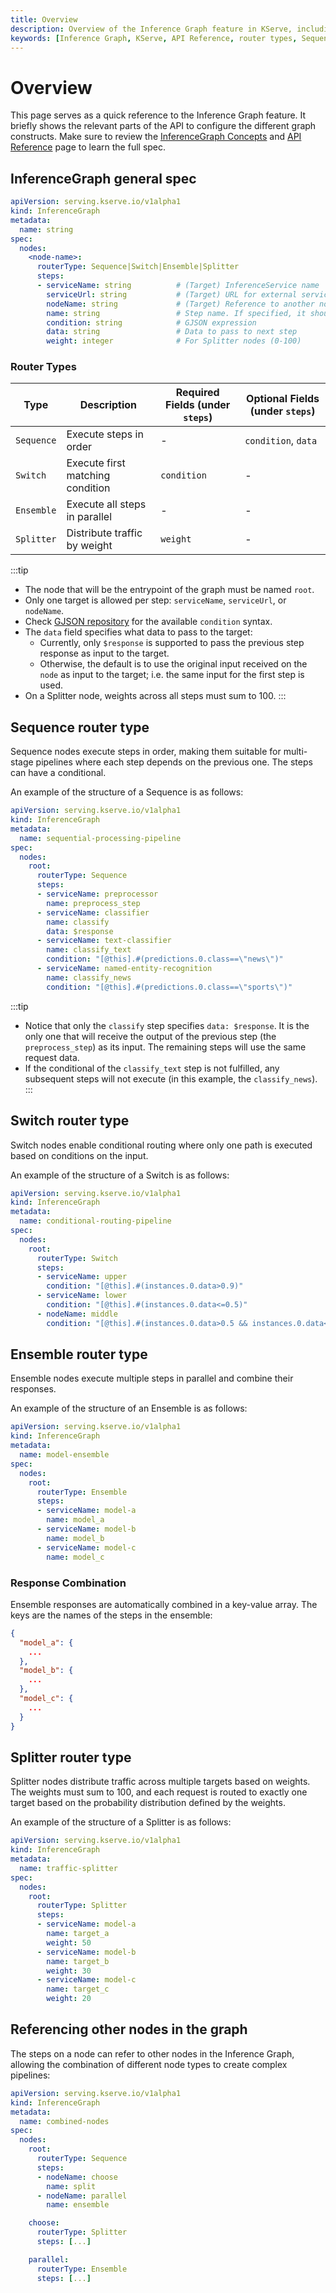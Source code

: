 ```yaml
---
title: Overview
description: Overview of the Inference Graph feature in KServe, including its API specification and router types.
keywords: [Inference Graph, KServe, API Reference, router types, Sequence, Switch, Ensemble, Splitter]
---
```


# Overview

This page serves as a quick reference to the Inference Graph feature. It briefly shows the relevant parts of the API to configure the different graph constructs. Make sure to review the [InferenceGraph Concepts](../../concepts/resources/inferencegraph.md) and [API Reference](../../reference/crd-api.mdx#inferencegraph) page to learn the full spec.

## InferenceGraph general spec

```yaml
apiVersion: serving.kserve.io/v1alpha1
kind: InferenceGraph
metadata:
  name: string
spec:
  nodes:
    <node-name>:
      routerType: Sequence|Switch|Ensemble|Splitter
      steps:
      - serviceName: string          # (Target) InferenceService name
        serviceUrl: string           # (Target) URL for external services
        nodeName: string             # (Target) Reference to another node in this Inference Graph
        name: string                 # Step name. If specified, it should be unique within the node
        condition: string            # GJSON expression
        data: string                 # Data to pass to next step
        weight: integer              # For Splitter nodes (0-100)
```

### Router Types

| Type       | Description                      | Required Fields (under `steps`) | Optional Fields (under `steps`) |
|------------|----------------------------------|---------------------------------|---------------------------------|
| `Sequence` | Execute steps in order           | -                               | `condition`, `data`             |
| `Switch`   | Execute first matching condition | `condition`                     | -                               |
| `Ensemble` | Execute all steps in parallel    | -                               | -                               |
| `Splitter` | Distribute traffic by weight     | `weight`                        | -                               |

:::tip
- The node that will be the entrypoint of the graph must be named `root`.
- Only one target is allowed per step: `serviceName`, `serviceUrl`, or `nodeName`.
- Check [GJSON repository](https://github.com/tidwall/gjson) for the available `condition` syntax.
- The `data` field specifies what data to pass to the target:
    - Currently, only `$response` is supported to pass the previous step response as input to the target.
    - Otherwise, the default is to use the original input received on the `node` as input to the target; i.e. the same input for the first step is used.
- On a Splitter node, weights across all steps must sum to 100.
:::

## Sequence router type

Sequence nodes execute steps in order, making them suitable for multi-stage pipelines where each step depends on the previous one. The steps can have a conditional.

An example of the structure of a Sequence is as follows:

```yaml
apiVersion: serving.kserve.io/v1alpha1
kind: InferenceGraph
metadata:
  name: sequential-processing-pipeline
spec:
  nodes:
    root:
      routerType: Sequence
      steps:
      - serviceName: preprocessor
        name: preprocess_step
      - serviceName: classifier
        name: classify
        data: $response
      - serviceName: text-classifier
        name: classify_text
        condition: "[@this].#(predictions.0.class==\"news\")"
      - serviceName: named-entity-recognition
        name: classify_news
        condition: "[@this].#(predictions.0.class==\"sports\")"
```

:::tip
- Notice that only the `classify` step specifies `data: $response`. It is the only one that will receive the output of the previous step (the `preprocess_step`) as its input. The remaining steps will use the same request data.
- If the conditional of the `classify_text` step is not fulfilled, any subsequent steps will not execute (in this example, the `classify_news`).
:::

## Switch router type

Switch nodes enable conditional routing where only one path is executed based on conditions on the input.

An example of the structure of a Switch is as follows:

```yaml
apiVersion: serving.kserve.io/v1alpha1
kind: InferenceGraph
metadata:
  name: conditional-routing-pipeline
spec:
  nodes:
    root:
      routerType: Switch
      steps:
      - serviceName: upper
        condition: "[@this].#(instances.0.data>0.9)"
      - serviceName: lower
        condition: "[@this].#(instances.0.data<=0.5)"
      - nodeName: middle
        condition: "[@this].#(instances.0.data>0.5 && instances.0.data<=0.9)"
```

## Ensemble router type

Ensemble nodes execute multiple steps in parallel and combine their responses.

An example of the structure of an Ensemble is as follows:

```yaml
apiVersion: serving.kserve.io/v1alpha1
kind: InferenceGraph
metadata:
  name: model-ensemble
spec:
  nodes:
    root:
      routerType: Ensemble
      steps:
      - serviceName: model-a
        name: model_a
      - serviceName: model-b
        name: model_b
      - serviceName: model-c
        name: model_c
```

### Response Combination

Ensemble responses are automatically combined in a key-value array. The keys are the names of the steps in the ensemble:

```json
{
  "model_a": {
    ...
  },
  "model_b": {
    ...
  },
  "model_c": {
    ...
  }
}
```

## Splitter router type

Splitter nodes distribute traffic across multiple targets based on weights. The weights must sum to 100, and each request is routed to exactly one target based on the probability distribution defined by the weights.

An example of the structure of a Splitter is as follows:

```yaml
apiVersion: serving.kserve.io/v1alpha1
kind: InferenceGraph
metadata:
  name: traffic-splitter
spec:
  nodes:
    root:
      routerType: Splitter
      steps:
      - serviceName: model-a
        name: target_a
        weight: 50
      - serviceName: model-b
        name: target_b
        weight: 30
      - serviceName: model-c
        name: target_c
        weight: 20
```

## Referencing other nodes in the graph

The steps on a node can refer to other nodes in the Inference Graph, allowing the combination of different node types to create complex pipelines: 

```yaml
apiVersion: serving.kserve.io/v1alpha1
kind: InferenceGraph
metadata:
  name: combined-nodes
spec:
  nodes:
    root:
      routerType: Sequence
      steps:
      - nodeName: choose
        name: split
      - nodeName: parallel
        name: ensemble

    choose:
      routerType: Splitter
      steps: [...]

    parallel:
      routerType: Ensemble
      steps: [...]
```
